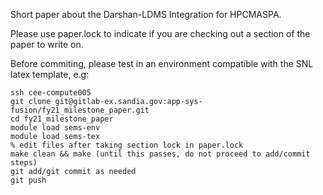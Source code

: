 Short paper about the Darshan-LDMS Integration for HPCMASPA.
 
Please use paper.lock to indicate if you are checking out a section of the paper to write on. 

Before commiting, please test in an environment compatible with the SNL latex template, e.g:

```
ssh cee-compute005
git clone git@gitlab-ex.sandia.gov:app-sys-fusion/fy21_milestone_paper.git 
cd fy21_milestone_paper
module load sems-env
module load sems-tex
% edit files after taking section lock in paper.lock
make clean && make (until this passes, do not proceed to add/commit steps)
git add/git commit as needed
git push
```
